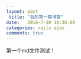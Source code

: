 ```yaml
---
layout: post
 title: "我的第一篇博客" 
date:   2016-7-20 10:36:00 
categories: rails ajax 
comments: true
---
```

第一个md文件测试！
